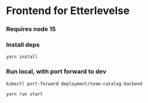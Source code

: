# Frontend for Etterlevelse

### Requires node 15

### Install deps
`yarn install`

### Run local, with port forward to dev
`kubectl port-forward deployment/team-catalog-backend`

`yarn run start`
